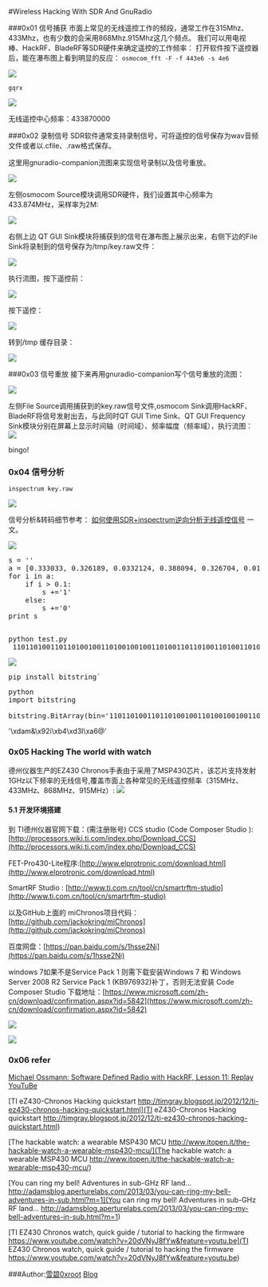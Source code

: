 #Wireless Hacking With SDR And GnuRadio

###0x01 信号捕获
市面上常见的无线遥控工作的频段，通常工作在315Mhz、433Mhz，也有少数的会采用868Mhz.915Mhz这几个频点。
我们可以用电视棒、HackRF、BladeRF等SDR硬件来确定遥控的工作频率：
打开软件按下遥控器后，能在瀑布图上看到明显的反应：
`osmocom_fft -F -f 443e6 -s 4e6`

![](http://image.3001.net/images/20160906/14731396517189.png)

`gqrx`

![](http://image.3001.net/images/20160906/14731399552822.png)

无线遥控中心频率：433870000

###0x02 录制信号
SDR软件通常支持录制信号，可将遥控的信号保存为wav音频文件或者以.cfile、.raw格式保存。

这里用gnuradio-companion流图来实现信号录制以及信号重放。

![](http://image.3001.net/images/20160906/14731408275359.png)

左侧osmocom Source模块调用SDR硬件，我们设置其中心频率为433.874MHz，采样率为2M:

![](http://image.3001.net/images/20160906/14731410493905.png)

右侧上边 QT GUI Sink模块将捕获到的信号在瀑布图上展示出来，右侧下边的File Sink将录制到的信号保存为/tmp/key.raw文件：

![](http://image.3001.net/images/20160906/14731412508422.png)

执行流图，按下遥控前：

![](http://image.3001.net/images/20160906/14731414379973.png)

按下遥控：

![](http://image.3001.net/images/20160906/14731416435960.png)

转到/tmp 缓存目录：

![](http://image.3001.net/images/20160906/14731418105787.png)

###0x03 信号重放
接下来再用gnuradio-companion写个信号重放的流图：

![](http://image.3001.net/images/20160906/14731422579853.png)

左侧File Source调用捕获到的key.raw信号文件,osmocom Sink调用HackRF、BladeRF将信号发射出去，与此同时QT GUI Time Sink、QT GUI Frequency Sink模块分别在屏幕上显示时间轴（时间域）、频率幅度（频率域），执行流图：
![](http://image.3001.net/images/20160906/14731427257276.png)

bingo!

### 0x04 信号分析

`inspectrum key.raw`

![](http://image.3001.net/images/20160907/14732280661074.png)

信号分析&转码细节参考：
[如何使用SDR+inspectrum逆向分析无线遥控信号](https://github.com/cn0xroot/cn0xroot.github.io/tree/master/SDR/signal-analysis)
一文。

![](http://image.3001.net/images/20160907/1473228141351.png)

<pre>
s = ''
a = [0.333033, 0.326189, 0.0332124, 0.388094, 0.326704, 0.0154539, 0.322883, 0.0270275, 0.0150091, 0.443235, 0.362946, 0.027745, 0.430879, 0.443824, 0.0277048, 0.330736, 0.0290668, 0.0133217, 0.376686, 0.0123277, 0.00931546, 0.446231, 0.397617, 0.0162406, 0.447861, 0.0050071, 0.0109479, 0.389289, 0.0271959, 0.0138626, 0.32109, 0.0268736, 0.0129828, 0.401142, 0.326009, 0.0303488, 0.379368, 0.0229494, 0.0134011, 0.318115, 0.346288, 0.017666, 0.333818, 0.326769, 0.0141554, 0.341832, 0.0291055, 0.0153984, 0.446665, 0.399975, 0.024566, 0.316297, 0.0159851, 0.010876, 0.428384, 0.444201, 0.0214323, 0.376211, 0.00628675, 0.0105036, 0.44565, 0.0195615, 0.012549, 0.445242, 0.366523, 0.0225733, 0.324775, 0.0192127, 0.0134437, 0.318991, 0.381386, 0.0149852, 0.00882163, 0.447015]
for i in a:
	if i > 0.1:
		s +='1'
	else:
		s +='0'
print s		
		</pre>
<pre>
python test.py 
 11011010011011010010011010010010011010011011010011010011010010011010011001
</pre> 
 
![](http://image.3001.net/images/20160907/14732283689846.png)

<pre>
pip install bitstring`
</pre>

<pre>
python
import bitstring

bitstring.BitArray(bin='11011010011011010010011010010010011010011011010011010011010010011010011001').tobytes()
</pre>		

'\xdam&\x92i\xb4\xd3I\xa6@'

### 0x05 Hacking The world with watch
德州仪器生产的EZ430 Chronos手表由于采用了MSP430芯片，该芯片支持发射1GHz以下频率的无线信号,覆盖市面上各种常见的无线遥控频率（315MHz、433MHz、868MHz、915MHz）:
![](http://image.3001.net/images/20160907/14732312105191.png)
#### 5.1 开发环境搭建
到 TI德州仪器官网下载：(需注册账号)
CCS studio (Code Composer Studio ):[http://processors.wiki.ti.com/index.php/Download_CCS](http://processors.wiki.ti.com/index.php/Download_CCS)

FET-Pro430-Lite程序:[http://www.elprotronic.com/download.html](http://www.elprotronic.com/download.html)

SmartRF Studio : [http://www.ti.com.cn/tool/cn/smartrftm-studio](http://www.ti.com.cn/tool/cn/smartrftm-studio)

以及GitHub上面的 miChronos项目代码：[http://github.com/jackokring/miChronos](http://github.com/jackokring/miChronos)

百度网盘：[https://pan.baidu.com/s/1hsse2Ni](https://pan.baidu.com/s/1hsse2Ni)

windows 7如果不是Service Pack 1 则需下载安装Windows 7 和 Windows Server 2008 R2 Service Pack 1 (KB976932)补丁，否则无法安装 Code Composer Studio
下载地址：[https://www.microsoft.com/zh-cn/download/confirmation.aspx?id=5842](https://www.microsoft.com/zh-cn/download/confirmation.aspx?id=5842)

![](http://image.3001.net/images/20160907/14732297441519.png)

![](http://image.3001.net/images/20160907/14732320781614.png)

### 0x06 refer

[Michael Ossmann: Software Defined Radio with HackRF, Lesson 11: Replay YouTuBe  ](https://www.youtube.com/watch?v=CyYteFiIozM)

[TI eZ430-Chronos Hacking quickstart http://timgray.blogspot.jp/2012/12/ti-ez430-chronos-hacking-quickstart.html](TI eZ430-Chronos Hacking quickstart http://timgray.blogspot.jp/2012/12/ti-ez430-chronos-hacking-quickstart.html)



[The hackable watch: a wearable MSP430 MCU  http://www.itopen.it/the-hackable-watch-a-wearable-msp430-mcu/](The hackable watch: a wearable MSP430 MCU  http://www.itopen.it/the-hackable-watch-a-wearable-msp430-mcu/)

[You can ring my bell! Adventures in sub-GHz RF land...  http://adamsblog.aperturelabs.com/2013/03/you-can-ring-my-bell-adventures-in-sub.html?m=1](You can ring my bell! Adventures in sub-GHz RF land...  http://adamsblog.aperturelabs.com/2013/03/you-can-ring-my-bell-adventures-in-sub.html?m=1)

[TI EZ430 Chronos watch, quick guide / tutorial to hacking the firmware  https://www.youtube.com/watch?v=20dVNyJ8fYw&feature=youtu.be](TI EZ430 Chronos watch, quick guide / tutorial to hacking the firmware  https://www.youtube.com/watch?v=20dVNyJ8fYw&feature=youtu.be)

###Author:[雪碧0xroot](http://www.0xroot.cn) [Blog](http://www.spriteking.com)

